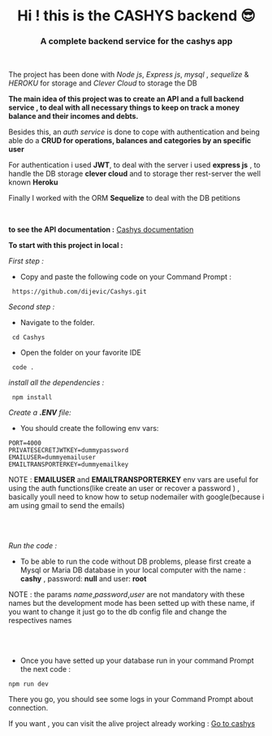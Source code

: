 <h1 align="center">Hi ! this is the CASHYS backend 😎 </h1>

<h3 color="#fff" align="center">A complete backend service for the cashys app </h3>

 <br/>

The project has been done with _Node js_, _Express js_, _mysql_ , _sequelize_ & _HEROKU_ for storage and _Clever Cloud_ to storage the DB

**The main idea of this project was to create an API and a full backend service , to deal with all necessary things to keep on track a money balance and their incomes and debts.**

Besides this, an _auth service_ is done to cope with authentication and being able do a **CRUD for operations, balances and categories by an specific user**</p>

For authentication i used **JWT**, to deal with the server i used **express js** , to handle the DB storage **clever cloud** and to storage ther rest-server the well known **Heroku**

Finally I worked with the ORM **Sequelize** to deal with the DB petitions

  <br/>

**to see the API documentation :**
[Cashys documentation](https://documenter.getpostman.com/view/12181072/UVyswbFu)

**To start with this project in local :**

_First step :_

- Copy and paste the following code on your Command Prompt :

```
 https://github.com/dijevic/Cashys.git
```

_Second step :_

- Navigate to the folder.

```
 cd Cashys
```

- Open the folder on your favorite IDE

```
 code .

```

_install all the dependencies :_

```
 npm install
```

_Create a **.ENV** file:_

- You should create the following env vars:

```
PORT=4000
PRIVATESECRETJWTKEY=dummypassword
EMAILUSER=dummyemailuser
EMAILTRANSPORTERKEY=dummyemailkey
```

NOTE : **EMAILUSER** and **EMAILTRANSPORTERKEY** env vars are useful for using the auth functions(like create an user or recover a password ) , basically youll need to know how to setup nodemailer with google(because i am using gmail to send the emails)

<br/>
<br/>

_Run the code :_

- To be able to run the code without DB problems, please first create a Mysql or Maria DB database in your local computer with the name : **cashy** , password: **null** and user: **root**

NOTE : the params _name_,_password_,_user_ are not mandatory with these names but the development mode has been setted up with these name, if you want to change it just go to the db config file and change the respectives names

<br/>
<br/>

- Once you have setted up your database run in your command Prompt the next code :

```
npm run dev
```

There you go, you should see some logs in your Command Prompt about connection.

If you want , you can visit the alive project already working :
[Go to cashys](https://cashys.netlify.app/)
